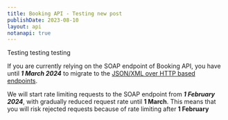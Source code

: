 ```yaml
---
title: Booking API - Testing new post
publishDate: 2023-08-10
layout: api
notanapi: true
---
```


Testing testing testing

If you are currently relying on the SOAP endpoint of Booking API, you have until ___1 March 2024___ to
migrate to the [JSON/XML over HTTP based endpoints](/api/booking/#make-a-booking-post). 

We will start rate limiting requests to the SOAP endpoint from ___1 February 2024___, with gradually reduced
request rate until __1 March__. This means that you will risk rejected requests because of rate limiting after
__1 February__

